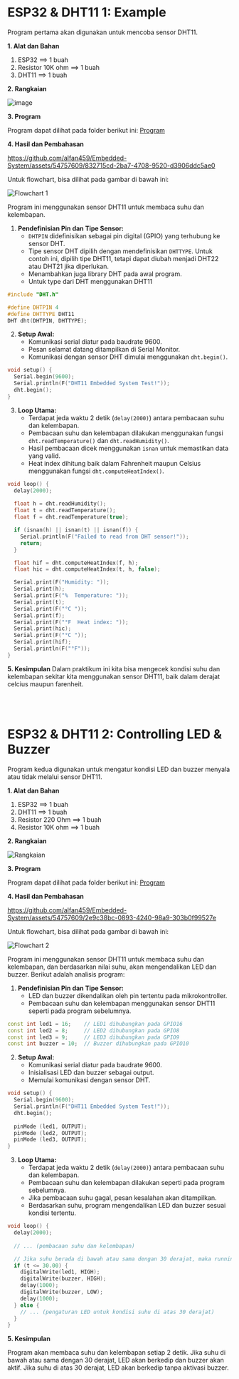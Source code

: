 # ESP32 & DHT11 1: Example
Program pertama akan digunakan untuk mencoba sensor DHT11.

**1. Alat dan Bahan**
1. ESP32            ==> 1 buah
2. Resistor 10K ohm ==> 1 buah
3. DHT11            ==> 1 buah  

**2. Rangkaian**

![image](https://github.com/alfan459/Embedded-System/assets/54757609/1fe265a4-125d-48cc-b898-fea30cf33965)


**3. Program**

Program dapat dilihat pada folder berikut ini: <a href="https://github.com/alfan459/Embedded-System/tree/master/Jobsheet%202%20Protokol%20Komunikasi%20dan%20Sensor/b.%20Mengakses%20Sensor%20DHT11/Program%20Contoh"> Program </a>

**4. Hasil dan Pembahasan**

https://github.com/alfan459/Embedded-System/assets/54757609/832715cd-2ba7-4708-9520-d3906ddc5ae0

Untuk flowchart, bisa dilihat pada gambar di bawah ini:

![Flowchart 1](https://github.com/alfan459/Embedded-System/assets/54757609/d7b54174-694b-43ee-a919-b75cbd598c0f)

Program ini menggunakan sensor DHT11 untuk membaca suhu dan kelembapan. 

1. **Pendefinisian Pin dan Tipe Sensor:**
   - `DHTPIN` didefinisikan sebagai pin digital (GPIO) yang terhubung ke sensor DHT.
   - Tipe sensor DHT dipilih dengan mendefinisikan `DHTTYPE`. Untuk contoh ini, dipilih tipe DHT11, tetapi dapat diubah menjadi DHT22 atau DHT21 jika diperlukan.
   - Menambahkan juga library DHT pada awal program.
   - Untuk type dari DHT menggunakan DHT11

```cpp
#include "DHT.h"

#define DHTPIN 4
#define DHTTYPE DHT11
DHT dht(DHTPIN, DHTTYPE);
```

2. **Setup Awal:**
   - Komunikasi serial diatur pada baudrate 9600.
   - Pesan selamat datang ditampilkan di Serial Monitor.
   - Komunikasi dengan sensor DHT dimulai menggunakan `dht.begin()`.

```cpp
void setup() {
  Serial.begin(9600);
  Serial.println(F("DHT11 Embedded System Test!"));
  dht.begin();
}
```

3. **Loop Utama:**
   - Terdapat jeda waktu 2 detik (`delay(2000)`) antara pembacaan suhu dan kelembapan.
   - Pembacaan suhu dan kelembapan dilakukan menggunakan fungsi `dht.readTemperature()` dan `dht.readHumidity()`.
   - Hasil pembacaan dicek menggunakan `isnan` untuk memastikan data yang valid.
   - Heat index dihitung baik dalam Fahrenheit maupun Celsius menggunakan fungsi `dht.computeHeatIndex()`.

```cpp
void loop() {
  delay(2000);
  
  float h = dht.readHumidity();
  float t = dht.readTemperature();
  float f = dht.readTemperature(true);

  if (isnan(h) || isnan(t) || isnan(f)) {
    Serial.println(F("Failed to read from DHT sensor!"));
    return;
  }

  float hif = dht.computeHeatIndex(f, h);
  float hic = dht.computeHeatIndex(t, h, false);

  Serial.print(F("Humidity: "));
  Serial.print(h);
  Serial.print(F("%  Temperature: "));
  Serial.print(t);
  Serial.print(F("°C "));
  Serial.print(f);
  Serial.print(F("°F  Heat index: "));
  Serial.print(hic);
  Serial.print(F("°C "));
  Serial.print(hif);
  Serial.println(F("°F"));
}
```

**5. Kesimpulan**
Dalam praktikum ini kita bisa mengecek kondisi suhu dan kelembapan sekitar kita menggunakan sensor DHT11, baik dalam derajat celcius maupun farenheit.

<br></br>

# ESP32 & DHT11 2: Controlling LED & Buzzer
Program kedua digunakan untuk mengatur kondisi LED dan buzzer menyala atau tidak melalui sensor DHT11.

**1. Alat dan Bahan**
1. ESP32             ==> 1 buah
2. DHT11             ==> 1 buah
3. Resistor 220 Ohm  ==> 1 buah
4. Resistor 10K ohm  ==> 1 buah 


**2. Rangkaian**

![Rangkaian](https://github.com/alfan459/Embedded-System/assets/54757609/404322eb-617c-4736-974d-c1ec60d3c022)


**3. Program**

Program dapat dilihat pada folder berikut ini: <a href="https://github.com/alfan459/Embedded-System/tree/master/Jobsheet%202%20Protokol%20Komunikasi%20dan%20Sensor/b.%20Mengakses%20Sensor%20DHT11/Running%20Led%20dan%20Buzzer%20dengan%20dht11"> Program </a>

**4. Hasil dan Pembahasan**

https://github.com/alfan459/Embedded-System/assets/54757609/2e9c38bc-0893-4240-98a9-303b0f99527e

Untuk flowchart, bisa dilihat pada gambar di bawah ini:

![Flowchart 2](https://github.com/alfan459/Embedded-System/assets/54757609/52f6d721-8505-4c49-b68a-bbe060b83016)

Program ini menggunakan sensor DHT11 untuk membaca suhu dan kelembapan, dan berdasarkan nilai suhu, akan mengendalikan LED dan buzzer. Berikut adalah analisis program:

1. **Pendefinisian Pin dan Tipe Sensor:**
   - LED dan buzzer dikendalikan oleh pin tertentu pada mikrokontroller.
   - Pembacaan suhu dan kelembapan menggunakan sensor DHT11 seperti pada program sebelumnya.

```cpp
const int led1 = 16;    // LED1 dihubungkan pada GPIO16
const int led2 = 8;     // LED2 dihubungkan pada GPIO8
const int led3 = 9;     // LED3 dihubungkan pada GPIO9
const int buzzer = 10;  // Buzzer dihubungkan pada GPIO10
```

2. **Setup Awal:**
   - Komunikasi serial diatur pada baudrate 9600.
   - Inisialisasi LED dan buzzer sebagai output.
   - Memulai komunikasi dengan sensor DHT.

```cpp
void setup() {
  Serial.begin(9600);
  Serial.println(F("DHT11 Embedded System Test!"));
  dht.begin();
  
  pinMode (led1, OUTPUT);
  pinMode (led2, OUTPUT);
  pinMode (led3, OUTPUT);
}
```

3. **Loop Utama:**
   - Terdapat jeda waktu 2 detik (`delay(2000)`) antara pembacaan suhu dan kelembapan.
   - Pembacaan suhu dan kelembapan dilakukan seperti pada program sebelumnya.
   - Jika pembacaan suhu gagal, pesan kesalahan akan ditampilkan.
   - Berdasarkan suhu, program mengendalikan LED dan buzzer sesuai kondisi tertentu.

```cpp
void loop() {
  delay(2000);
  
  // ... (pembacaan suhu dan kelembapan)

  // Jika suhu berada di bawah atau sama dengan 30 derajat, maka running LED dan aktifkan buzzer
  if (t <= 30.00) {
    digitalWrite(led1, HIGH);
    digitalWrite(buzzer, HIGH);
    delay(1000);
    digitalWrite(buzzer, LOW);
    delay(1000);
  } else {
    // ... (pengaturan LED untuk kondisi suhu di atas 30 derajat)
  }
}
```

**5. Kesimpulan**

Program akan membaca suhu dan kelembapan setiap 2 detik. Jika suhu di bawah atau sama dengan 30 derajat, LED akan berkedip dan buzzer akan aktif. Jika suhu di atas 30 derajat, LED akan berkedip tanpa aktivasi buzzer.
<br></br>
